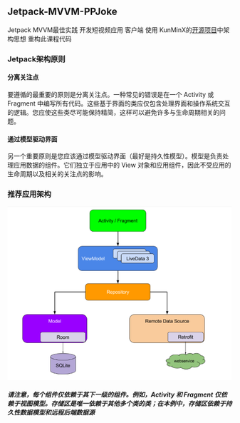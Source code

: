 ## Jetpack-MVVM-PPJoke
Jetpack MVVM最佳实践 开发短视频应用 客户端
使用 KunMinX的[开源项目](https://github.com/KunMinX/Jetpack-MVVM-Best-Practice)中架构思想 重构此课程代码


###  Jetpack架构原则
#### 分离关注点

  要遵循的最重要的原则是分离关注点。一种常见的错误是在一个 Activity 或 Fragment 中编写所有代码。这些基于界面的类应仅包含处理界面和操作系统交互的逻辑。您应使这些类尽可能保持精简，这样可以避免许多与生命周期相关的问题。
#### 通过模型驱动界面
另一个重要原则是您应该通过模型驱动界面（最好是持久性模型）。模型是负责处理应用数据的组件。它们独立于应用中的 View 对象和应用组件，因此不受应用的生命周期以及相关的关注点的影响。


### 推荐应用架构

![image-20190923145249042](./note/推荐应用架构.png)


##### 请注意，每个组件仅依赖于其下一级的组件。例如，Activity 和 Fragment 仅依赖于视图模型。存储区是唯一依赖于其他多个类的类；在本例中，存储区依赖于持久性数据模型和远程后端数据源



